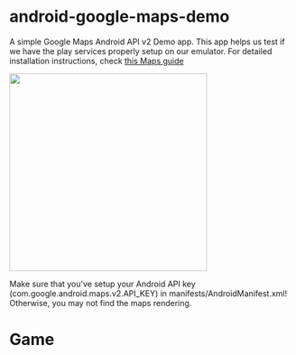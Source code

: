 android-google-maps-demo
========================

A simple Google Maps Android API v2 Demo app. This app helps us test if we have the play services properly setup on our emulator. For detailed installation instructions, check [this Maps guide](https://github.com/thecodepath/android_guides/wiki/Google-Maps-Fragment-Guide)

<img src="http://i.imgur.com/3KFfS9G.png" width="350" />

Make sure that you've setup your Android API key (com.google.android.maps.v2.API_KEY) in manifests/AndroidManifest.xml!  Otherwise, you may not find the maps rendering.
# Game
